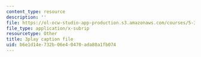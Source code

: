 ```yaml
---
content_type: resource
description: ''
file: https://ol-ocw-studio-app-production.s3.amazonaws.com/courses/5-310-laboratory-chemistry-fall-2019/b6e1d14e732b06e40470ada80a1fb074_dgRLgf4oO2s.srt
file_type: application/x-subrip
resourcetype: Other
title: 3play caption file
uid: b6e1d14e-732b-06e4-0470-ada80a1fb074
---
```

